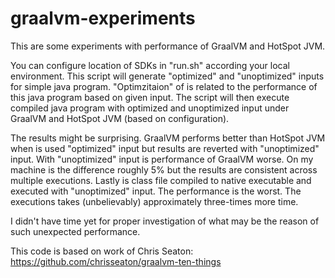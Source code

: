 # graalvm-experiments

This are some experiments with performance of GraalVM and HotSpot JVM.

You can configure location of SDKs in "run.sh" according your local environment. This script will generate "optimized" and "unoptimized" inputs for simple java program. "Optimzitaion" of is related to the performance of this java program based on given input. The script will then execute compiled java program with optimized and unoptimized input under GraalVM and HotSpot JVM (based on configuration).

The results might be surprising. GraalVM performs better than HotSpot JVM when is used "optimized" input but results are reverted with "unoptimized" input. With "unoptimized" input is performance of GraalVM worse. On my machine is the difference roughly 5% but the results are consistent across multiple executions. Lastly is class file compiled to native executable and executed with "unoptimized" input. The performance is the worst. The executions takes (unbelievably) approximately three-times more time.

I didn't have time yet for proper investigation of what may be the reason of such unexpected performance.

This code is based on work of Chris Seaton: https://github.com/chrisseaton/graalvm-ten-things